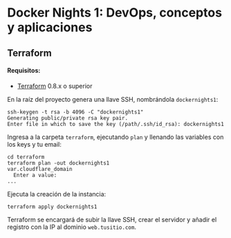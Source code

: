 # Docker Nights 1: DevOps, conceptos y aplicaciones


## Terraform

#### Requisitos:

* [Terraform](https://www.terraform.io) 0.8.x o superior

En la raíz del proyecto genera una llave SSH, nombrándola `dockernights1`:

``` shell
ssh-keygen -t rsa -b 4096 -C "dockernights1"
Generating public/private rsa key pair.
Enter file in which to save the key (/path/.ssh/id_rsa): dockernights1
```

Ingresa a la carpeta `terraform`, ejecutando `plan` y llenando las variables con los keys y tu email:

``` shell
cd terraform
terraform plan -out dockernights1
var.cloudflare_domain
  Enter a value:
...
```
Ejecuta la creación de la instancia:

``` shell
terraform apply dockernights1
```

Terraform se encargará de subir la llave SSH, crear el servidor y añadir el registro con la IP al dominio `web.tusitio.com`.
